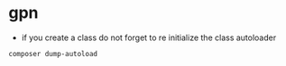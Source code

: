 # gpn

- if you create a class do not forget to re initialize the class autoloader
```
composer dump-autoload
```